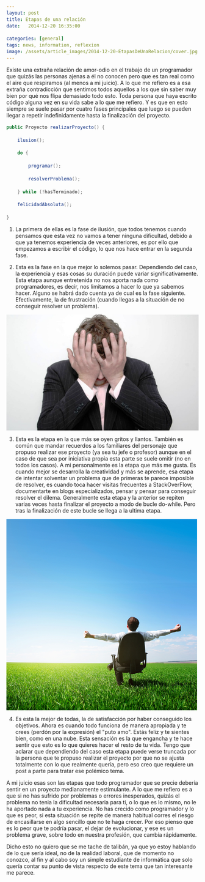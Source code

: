 ```yaml
---
layout: post
title: Etapas de una relación
date:   2014-12-20 16:35:00

categories: [general]
tags: news, information, reflexion
image: /assets/article_images/2014-12-20-EtapasDeUnaRelacion/cover.jpg
---
```


Existe una extraña relación de amor-odio en el trabajo de un programador que quizás las personas ajenas a él no conocen pero que es tan real como el aire que respiramos (al menos a mi juicio). A lo que me refiero es a esa extraña contradicción que sentimos todos aquellos a los que sin saber muy bien por qué nos flipa demasiado todo esto. Toda persona que haya escrito código alguna vez en su vida sabe a lo que me refiero. Y es que en esto siempre se suele pasar por cuatro fases principales que luego se pueden llegar a repetir indefinidamente hasta la finalización del proyecto.


```java
public Proyecto realizarProyecto() {

	ilusion();

	do {

		programar();

		resolverProblema();

	} while (!hasTerminado);

	felicidadAbsoluta();

}

```

1. La primera de ellas es la fase de ilusión, que todos tenemos cuando pensamos que esta vez no vamos a tener ninguna dificultad, debido a que ya tenemos experiencia de veces anteriores, es por ello que empezamos a escribir el código, lo que nos hace entrar en la segunda fase.


2. Esta es la fase en la que mejor lo solemos pasar. Dependiendo del caso, la experiencia y esas cosas su duración puede variar significativamente. Esta etapa aunque entretenida no nos aporta nada como programadores, es decir, nos limitamos a hacer lo que ya sabemos hacer. Alguno se habrá dado cuenta ya de cual es la fase siguiente. Efectivamente, la de frustración (cuando llegas a la situación de no conseguir resolver un problema).


<img src="/assets/article_images/2014-12-20-EtapasDeUnaRelacion/frustraccion.jpg " align="center" >

3. Esta es la etapa en la que más se oyen gritos y llantos. También es común que mandar recuerdos a los familiares del personaje que propuso realizar ese proyecto (ya sea tu jefe o profesor) aunque en el caso de que sea por iniciativa propia esta parte se suele omitir (no en todos los casos). A mi personalmente es la etapa que más me gusta. Es cuando mejor se desarrolla la creatividad y más se aprende, esa etapa de intentar solventar un problema que de primeras te parece imposible de resolver, es cuando toca hacer visitas frecuentes a StackOverFlow, documentarte en blogs especializados, pensar y pensar para conseguir resolver el dilema. Generalmente esta etapa y la anterior se repiten varias veces hasta finalizar el proyecto a modo de bucle do-while. Pero tras la finalización de este bucle se llega a la ultima etapa.


<img src="/assets/article_images/2014-12-20-EtapasDeUnaRelacion/satisfaccion.jpg " align="center" >

4. Es esta la mejor de todas, la de satisfacción por haber conseguido los objetivos. Ahora es cuando todo funciona de manera apropiada y te crees (perdón por la expresión) el "puto amo". Estás feliz y te sientes bien, como en una nube. Esta sensación es la que engancha y te hace sentir que esto es lo que quieres hacer el resto de tu vida. Tengo que aclarar que dependiendo del caso esta etapa puede verse truncada por la persona que te propuso realizar el proyecto por que no se ajusta totalmente con lo que realmente quería, pero eso creo que requiere un post a parte para tratar ese polémico tema.


A mi juicio esas son las etapas que todo programador que se precie debería sentir en un proyecto medianamente estimulante. A lo que me refiero es a que si no has sufrido por problemas o errores inesperados, quizás el problema no tenia la dificultad necesaria para ti, o lo que es lo mismo, no le ha aportado nada a tu experiencia. No has crecido como programador y lo que es peor, si esta situación se repite de manera habitual corres el riesgo de encasillarse en algo sencillo que no te haga crecer. Por eso pienso que es lo peor que te podría pasar, el dejar de evolucionar, y ese es un problema grave, sobre todo en nuestra profesión, que cambia rápidamente.


Dicho esto no quiero que se me tache de talibán, ya que yo estoy hablando de lo que sería ideal, no de la realidad laboral, que de momento no conozco, al fin y al cabo soy un simple estudiante de informática que solo quería contar su punto de vista respecto de este tema que tan interesante me parece.